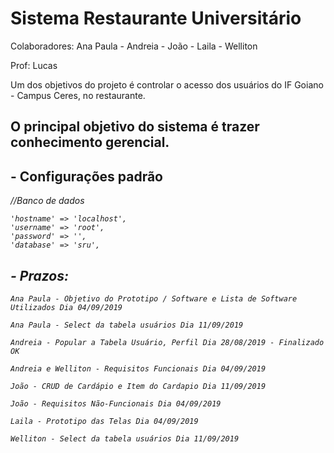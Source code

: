 # Sistema Restaurante Universitário

Colaboradores:
Ana Paula - Andreia - João - Laila - Welliton

Prof: Lucas

Um dos objetivos do projeto é controlar o acesso dos usuários do IF Goiano - Campus Ceres, no restaurante.

## O principal objetivo do sistema é trazer conhecimento gerencial.

## - Configurações padrão

<i>//Banco de dados<i>
```
'hostname' => 'localhost',
'username' => 'root',
'password' => '',
'database' => 'sru',
```

## - Prazos: 
```
Ana Paula - Objetivo do Prototipo / Software e Lista de Software Utilizados Dia 04/09/2019

Ana Paula - Select da tabela usuários Dia 11/09/2019

Andreia - Popular a Tabela Usuário, Perfil Dia 28/08/2019 - Finalizado OK

Andreia e Welliton - Requisitos Funcionais Dia 04/09/2019

João - CRUD de Cardápio e Item do Cardapio Dia 11/09/2019

João - Requisitos Não-Funcionais Dia 04/09/2019

Laila - Prototipo das Telas Dia 04/09/2019

Welliton - Select da tabela usuários Dia 11/09/2019 
```

